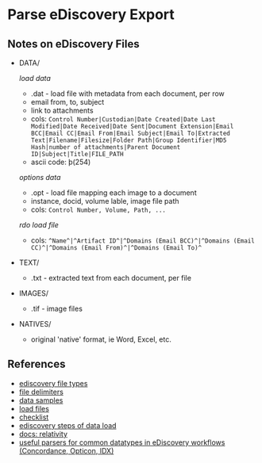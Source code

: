 
# Parse eDiscovery Export



## Notes on eDiscovery Files

* DATA/

  _load data_
  - .dat - load file with metadata from each document, per row
  - email from, to, subject
  - link to attachments
  - cols: `Control Number|Custodian|Date Created|Date Last Modified|Date Received|Date Sent|Document Extension|Email BCC|Email CC|Email From|Email Subject|Email To|Extracted Text|Filename|Filesize|Folder Path|Group Identifier|MD5 Hash|number of attachments|Parent Document ID|Subject|Title|FILE_PATH`
  - ascii code: þ(254)

  _options data_
  - .opt - load file mapping each image to a document
  - instance, docid, volume lable, image file path
  - cols: `Control Number, Volume, Path, ...`

  _rdo load file_
  - cols: `^Name^|^Artifact ID^|^Domains (Email BCC)^|^Domains (Email CC)^|^Domains (Email From)^|^Domains (Email To)^`

* TEXT/
  - .txt - extracted text from each document, per file
* IMAGES/
  - .tif - image files
* NATIVES/
  - original 'native' format, ie Word, Excel, etc.


## References

* [ediscovery file types](https://www.linkedin.com/pulse/how-deal-dats-txts-opts-ediscovery-productions-goldfynch)
* [file delimiters](https://help.relativity.com/RelativityOne/Content/Relativity/Import_Export/Import_Export_Load_file_specifications.htm#:~:text=Default%20delimiters&text=Newline%E2%80%94Unicode%20174%20(ASCII%20174,ASCII%20092%20in%20the%20application))
* [data samples](https://github.com/relativitydev/relativity-import-samples/tree/main/SampleDataSources)
* [load files](https://goldfynch.com/blog/2024/05/23/the-essential-guide-to-load-files-in-ediscovery-for-legal-professionals.html)
* [checklist
](https://goldfynch.com/blog/2023/08/24/the-expert-approved-ediscovery-production-checklist.html)
* [ediscovery steps of data load](https://www.reddit.com/r/ediscovery/comments/1ajedos/what_are_the_steps_of_a_data_load/)
* [docs: relativity](https://help.relativity.com/RelativityOne/Content/Relativity/Import_Export/Import_Workflows/Document_load_file_import.htm)
* [useful parsers for common datatypes in eDiscovery workflows (Concordance, Opticon, IDX)](https://github.com/alexemorris/ED-Tools/tree/master)